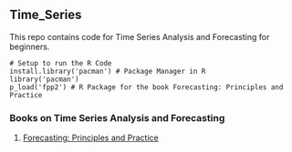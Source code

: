 ## Time_Series

This repo contains code for Time Series Analysis and Forecasting for beginners.

```
# Setup to run the R Code
install.library('pacman') # Package Manager in R
library('pacman')
p_load('fpp2') # R Package for the book Forecasting: Principles and Practice
```

### Books on Time Series Analysis and Forecasting

1. [Forecasting: Principles and Practice](https://otexts.com/fpp2/)
